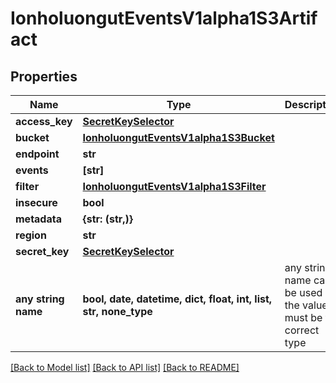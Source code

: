 # IonholuongutEventsV1alpha1S3Artifact


## Properties
Name | Type | Description | Notes
------------ | ------------- | ------------- | -------------
**access_key** | [**SecretKeySelector**](SecretKeySelector.md) |  | [optional] 
**bucket** | [**IonholuongutEventsV1alpha1S3Bucket**](IonholuongutEventsV1alpha1S3Bucket.md) |  | [optional] 
**endpoint** | **str** |  | [optional] 
**events** | **[str]** |  | [optional] 
**filter** | [**IonholuongutEventsV1alpha1S3Filter**](IonholuongutEventsV1alpha1S3Filter.md) |  | [optional] 
**insecure** | **bool** |  | [optional] 
**metadata** | **{str: (str,)}** |  | [optional] 
**region** | **str** |  | [optional] 
**secret_key** | [**SecretKeySelector**](SecretKeySelector.md) |  | [optional] 
**any string name** | **bool, date, datetime, dict, float, int, list, str, none_type** | any string name can be used but the value must be the correct type | [optional]

[[Back to Model list]](../README.md#documentation-for-models) [[Back to API list]](../README.md#documentation-for-api-endpoints) [[Back to README]](../README.md)


